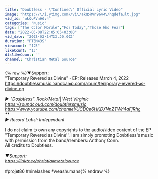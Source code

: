 ```yaml
---
title: "Doubtless - \"Confined\" Official Lyric Video"
image: "https:\/\/i.ytimg.com\/vi\/akQoRVn96v4\/hqdefault.jpg"
vid_id: "akQoRVn96v4"
categories: "Music"
tags: ["The Color Morale","For Today","Those Who Fear"]
date: "2022-03-08T22:05:05+03:00"
vid_date: "2022-02-24T23:30:00Z"
duration: "PT3M43S"
viewcount: "125"
likeCount: "15"
dislikeCount: ""
channel: "Christian Metal Source"
---
```

{% raw %}▼Support:<br />&quot;Temporary Revered as Divine&quot; - EP: Releases March 4, 2022<br /><a rel="nofollow" target="blank" href="https://doubtlessmusic.bandcamp.com/album/temporary-revered-as-divine-ep">https://doubtlessmusic.bandcamp.com/album/temporary-revered-as-divine-ep</a><br />*<br />► &quot;Doubtless&quot;: Rock/Metal│West Virginia<br /><a rel="nofollow" target="blank" href="https://soundcloud.com/doubtlessmusic">https://soundcloud.com/doubtlessmusic</a><br /><a rel="nofollow" target="blank" href="https://www.youtube.com/channel/UCDOe6HKDXNnZTWri4aFjRhg">https://www.youtube.com/channel/UCDOe6HKDXNnZTWri4aFjRhg</a><br />**<br />► Record Label: Independent <br />*<br />I do not claim to own any copyrights to the audio/video content of the EP &quot;Temporary Revered as Divine''. I am simply promoting Doubtless's music with permission from the band/members: Anthony Conn. <br />All credits to Doubtless.<br />*<br />▼Support: <br /><a rel="nofollow" target="blank" href="https://linktr.ee/christianmetalsource">https://linktr.ee/christianmetalsource</a><br />*<br />#projet86 #ninelashes #weashumans{% endraw %}
